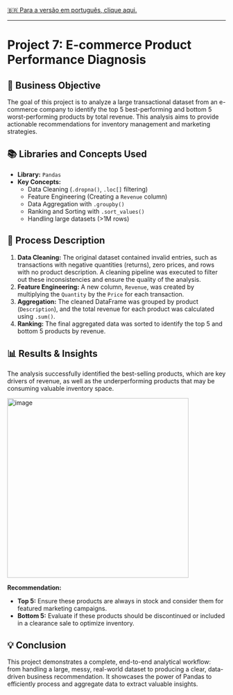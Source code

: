 [🇧🇷 Para a versão em português, clique aqui.](./LEIA-ME.md)

---

# Project 7: E-commerce Product Performance Diagnosis

## 🎯 Business Objective
The goal of this project is to analyze a large transactional dataset from an e-commerce company to identify the top 5 best-performing and bottom 5 worst-performing products by total revenue. This analysis aims to provide actionable recommendations for inventory management and marketing strategies.

## 📚 Libraries and Concepts Used
-   **Library:** `Pandas`
-   **Key Concepts:**
    -   Data Cleaning (`.dropna()`, `.loc[]` filtering)
    -   Feature Engineering (Creating a `Revenue` column)
    -   Data Aggregation with `.groupby()`
    -   Ranking and Sorting with `.sort_values()`
    -   Handling large datasets (>1M rows)

## 📖 Process Description
1.  **Data Cleaning:** The original dataset contained invalid entries, such as transactions with negative quantities (returns), zero prices, and rows with no product description. A cleaning pipeline was executed to filter out these inconsistencies and ensure the quality of the analysis.
2.  **Feature Engineering:** A new column, `Revenue`, was created by multiplying the `Quantity` by the `Price` for each transaction.
3.  **Aggregation:** The cleaned DataFrame was grouped by product (`Description`), and the total revenue for each product was calculated using `.sum()`.
4.  **Ranking:** The final aggregated data was sorted to identify the top 5 and bottom 5 products by revenue.

## 📊 Results & Insights
The analysis successfully identified the best-selling products, which are key drivers of revenue, as well as the underperforming products that may be consuming valuable inventory space.

<img width="418" height="414" alt="image" src="https://github.com/user-attachments/assets/df0c1106-42fb-4fc8-a1d5-4adbb5990c5f" />

**Recommendation:**
-   **Top 5:** Ensure these products are always in stock and consider them for featured marketing campaigns.
-   **Bottom 5:** Evaluate if these products should be discontinued or included in a clearance sale to optimize inventory.

## 💡 Conclusion
This project demonstrates a complete, end-to-end analytical workflow: from handling a large, messy, real-world dataset to producing a clear, data-driven business recommendation. It showcases the power of Pandas to efficiently process and aggregate data to extract valuable insights.
